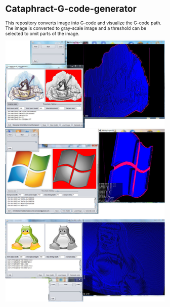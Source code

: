 # Cataphract-G-code-generator
This repository converts image into G-code and visualize the G-code path. The image is converted to gray-scale image and a threshold can be selected to omit parts of the image.  

![alt text](https://github.com/AmiroooTheWalnut/Cataphract-G-code-generator/blob/master/Cataphract_G_code_1.jpg?raw=true)  
![alt text](https://github.com/AmiroooTheWalnut/Cataphract-G-code-generator/blob/master/Cataphract_G_code2.png?raw=true)  
![alt text](https://github.com/AmiroooTheWalnut/Cataphract-G-code-generator/blob/master/Cataphract_G_code.jpg?raw=true)  

